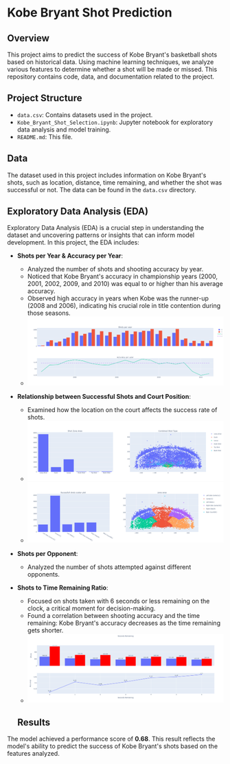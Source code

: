 # Kobe Bryant Shot Prediction

## Overview

This project aims to predict the success of Kobe Bryant's basketball shots based on historical data. Using machine learning techniques, we analyze various features to determine whether a shot will be made or missed. This repository contains code, data, and documentation related to the project.

## Project Structure

- `data.csv`: Contains datasets used in the project.
- `Kobe_Bryant_Shot_Selection.ipynb`: Jupyter notebook for exploratory data analysis and model training.
- `README.md`: This file.

## Data

The dataset used in this project includes information on Kobe Bryant's shots, such as location, distance, time remaining, and whether the shot was successful or not. The data can be found in the `data.csv` directory.

## Exploratory Data Analysis (EDA)

Exploratory Data Analysis (EDA) is a crucial step in understanding the dataset and uncovering patterns or insights that can inform model development. In this project, the EDA includes:

- **Shots per Year & Accuracy per Year**: 
  - Analyzed the number of shots and shooting accuracy by year. 
  - Noticed that Kobe Bryant's accuracy in championship years (2000, 2001, 2002, 2009, and 2010) was equal to or higher than his average accuracy.
  - Observed high accuracy in years when Kobe was the runner-up (2008 and 2006), indicating his crucial role in title contention during those seasons.
  - ![Shots per Year & Accuracy per Year](https://github.com/Ito-Santana/Machine_Learning_Projects/blob/main/kobe_bryant_shot_prediction/ignore/newplot%20(7).png)

- **Relationship between Successful Shots and Court Position**:
  - Examined how the location on the court affects the success rate of shots.
  - ![Successful Shots vs. Court Position](https://github.com/Ito-Santana/Machine_Learning_Projects/blob/main/kobe_bryant_shot_prediction/ignore/newplot%20(3).png)
  - ![Successful Shots vs. Court Position](https://github.com/Ito-Santana/Machine_Learning_Projects/blob/main/kobe_bryant_shot_prediction/ignore/newplot%20(4).png)

- **Shots per Opponent**:
  - Analyzed the number of shots attempted against different opponents.

- **Shots to Time Remaining Ratio**:
  - Focused on shots taken with 6 seconds or less remaining on the clock, a critical moment for decision-making.
  - Found a correlation between shooting accuracy and the time remaining: Kobe Bryant's accuracy decreases as the time remaining gets shorter.
  - ![Shots to Time Remaining Ratio](https://github.com/Ito-Santana/Machine_Learning_Projects/blob/main/kobe_bryant_shot_prediction/ignore/newplot%20(6).png)
 
  ## Results

The model achieved a performance score of **0.68**. This result reflects the model's ability to predict the success of Kobe Bryant's shots based on the features analyzed.



